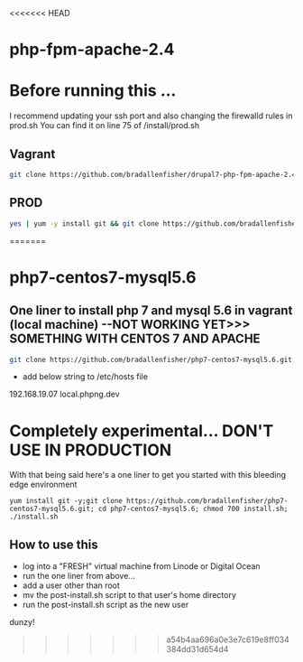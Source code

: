 <<<<<<< HEAD
# php-fpm-apache-2.4
# Before running this ...

I recommend updating your ssh port and also changing the firewalld rules in prod.sh 
You can find it on line 75 of /install/prod.sh

## Vagrant
```bash
git clone https://github.com/bradallenfisher/drupal7-php-fpm-apache-2.4-centos7.git; cd drupal7-php-fpm-apache-2.4-centos7; vagrant up
```

## PROD
```bash
yes | yum -y install git && git clone https://github.com/bradallenfisher/drupal7-php-fpm-apache-2.4-centos7.git && cd drupal7-php-fpm-apache-2.4-centos7 && chmod 700 install/prod.sh && install/prod.sh
```
=======
# php7-centos7-mysql5.6

## One liner to install php 7 and mysql 5.6 in vagrant (local machine) --NOT WORKING YET>>> SOMETHING WITH CENTOS 7 AND APACHE

```bash
git clone https://github.com/bradallenfisher/php7-centos7-mysql5.6.git;cd php7-centos7-mysql5.6; vagrant up
```

- add below string to /etc/hosts file

192.168.19.07 local.phpng.dev

# Completely experimental... DON'T USE IN PRODUCTION
With that being said here's a one liner to get you started with this bleeding edge environment

```code
yum install git -y;git clone https://github.com/bradallenfisher/php7-centos7-mysql5.6.git; cd php7-centos7-mysql5.6; chmod 700 install.sh; ./install.sh
```

## How to use this
- log into a "FRESH" virtual machine from Linode or Digital Ocean
- run the one liner from above... 
- add a user other than root
- mv the post-install.sh script to that user's home directory
- run the post-install.sh script as the new user

dunzy!
>>>>>>> a54b4aa696a0e3e7c619e8ff034384dd31d654d4
